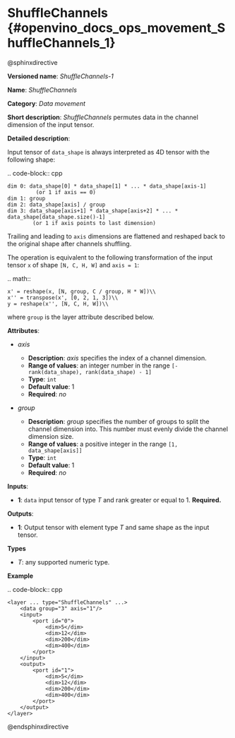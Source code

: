 # ShuffleChannels {#openvino_docs_ops_movement_ShuffleChannels_1}

@sphinxdirective

**Versioned name**: *ShuffleChannels-1*

**Name**: *ShuffleChannels*

**Category**: *Data movement*

**Short description**: *ShuffleChannels* permutes data in the channel dimension of the input tensor.

**Detailed description**:

Input tensor of ``data_shape`` is always interpreted as 4D tensor with the following shape:

.. code-block:: cpp

    dim 0: data_shape[0] * data_shape[1] * ... * data_shape[axis-1]
             (or 1 if axis == 0)
    dim 1: group
    dim 2: data_shape[axis] / group
    dim 3: data_shape[axis+1] * data_shape[axis+2] * ... * data_shape[data_shape.size()-1]
            (or 1 if axis points to last dimension)


Trailing and leading to ``axis`` dimensions are flattened and reshaped back to the original shape after channels shuffling.


The operation is equivalent to the following transformation of the input tensor ``x`` of shape ``[N, C, H, W]`` and ``axis = 1``:

.. math::

    x' = reshape(x, [N, group, C / group, H * W])\\
    x'' = transpose(x', [0, 2, 1, 3])\\
    y = reshape(x'', [N, C, H, W])\\


where ``group`` is the layer attribute described below.

**Attributes**:

* *axis*

  * **Description**: *axis* specifies the index of a channel dimension.
  * **Range of values**: an integer number in the range ``[-rank(data_shape), rank(data_shape) - 1]``
  * **Type**: ``int``
  * **Default value**: 1
  * **Required**: *no*

* *group*

  * **Description**: *group* specifies the number of groups to split the channel dimension into. This number must evenly divide the channel dimension size.
  * **Range of values**: a positive integer in the range ``[1, data_shape[axis]]``
  * **Type**: ``int``
  * **Default value**: 1
  * **Required**: *no*

**Inputs**:

*   **1**: ``data`` input tensor of type *T* and rank greater or equal to 1. **Required.**

**Outputs**:

*   **1**: Output tensor with element type *T* and same shape as the input tensor.

**Types**

* *T*: any supported numeric type.

**Example**

.. code-block:: cpp  

    <layer ... type="ShuffleChannels" ...>
        <data group="3" axis="1"/>
        <input>
            <port id="0">
                <dim>5</dim>
                <dim>12</dim>
                <dim>200</dim>
                <dim>400</dim>
            </port>
        </input>
        <output>
            <port id="1">
                <dim>5</dim>
                <dim>12</dim>
                <dim>200</dim>
                <dim>400</dim>
            </port>
        </output>
    </layer>

@endsphinxdirective

